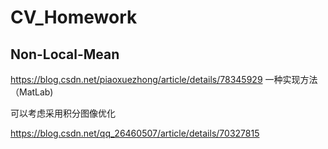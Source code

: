 # CV_Homework

 ## Non-Local-Mean

https://blog.csdn.net/piaoxuezhong/article/details/78345929 一种实现方法（MatLab)

可以考虑采用积分图像优化

https://blog.csdn.net/qq_26460507/article/details/70327815

